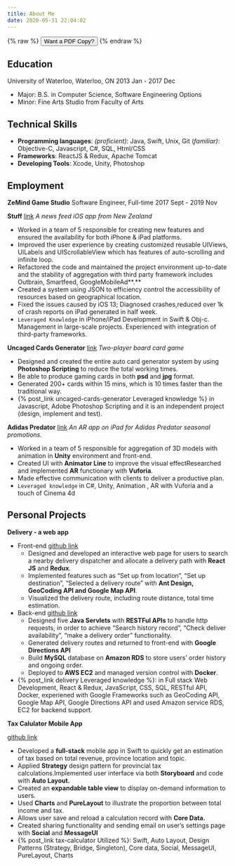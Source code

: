 ```yaml
---
title: About Me
date: 2020-05-31 22:04:02
---
```


{% raw %}
<button onclick="window.open('/files/monica_luo_resume.pdf')">Want a PDF Copy?</button>
{% endraw %}

## Education

University of Waterloo, Waterloo, ON 
2013 Jan - 2017 Dec

* Major: B.S. in Computer Science, Software Engineering Options
* Minor: Fine Arts Studio from Faculty of Arts





## Technical Skills

* **Programming languages**: *(proficient)*: Java, Swift, Unix, Git (*familiar)*: Objective-C, Javascript, C#, SQL, Html/CSS
* **Frameworks**: ReactJS & Redux, Apache Tomcat
* **Developing Tools**: Xcode, Unity, Photoshop





## Employment

**ZeMind Game Studio** Software Engineer, Full-time
2017 Sept - 2019 Nov

**Stuff** [link](https://apps.apple.com/us/app/apple-store/id383545689)
*A news feed iOS app from New Zealand*

* Worked in a team of 5 responsible for creating new features and ensured the availability for both iPhone & iPad platforms.
* Improved the user experience by creating customized reusable UIViews, UILabels and UIScrollableView which has features of auto-scrolling and infinite loop.
* Refactored the code and maintained the project environment up-to-date and the stability of aggregation with third party framework includes Outbrain, Smartfeed, GoogleMobileAd**.**
* Created a system using JSON to efficiency control the accessibility of resources based on geographical location.
* Fixed the issues caused by iOS 13; Diagnosed crashes,reduced over 1k of crash reports on iPad generated in half week.
* <Code>Leveraged Knowledge</Code> in iPhone/iPad Development in Swift & Obj-c. Management in large-scale projects. Experienced with integration of third-party frameworks.



**Uncaged Cards Generator** [link](https://uncaged-cards.com/)
*Two-player board card game*

* Designed and created the entire auto card generator system by using **Photoshop Scripting** to reduce the total working times.
* Be able to produce gaming cards in both **psd** and **jpg** format.
* Generated 200+ cards within 15 mins, which is 10 times faster than the traditional way.
* {% post_link uncaged-cards-generator Leveraged knowledge %} in Javascript, Adobe Photoshop Scripting and it is an independent project (design, implement and test).



**Adidas Predator** [link](https://www.behance.net/gallery/71834227/Predator-AR-installation)
*An AR app on iPad for Adidas Predator seasonal promotions.*

* Worked in a team of 5 responsible for aggregation of 3D models with animation in **Unity** environment and front-end.
* Created UI with **Animator Line** to improve the visual effectResearched and implemented **AR** functionary with **Vuforia**.
* Made effective communication with clients to deliver a productive plan.
* <Code>Leveraged knowledge</Code> in C#, Unity, Animation , AR with Vuforia and a touch of Cinema 4d





## Personal Projects

**Delivery - a web app**

* Front-end [github link](https://github.com/lalaphoon/delivery-frontend)
  * Designed and developed an interactive web page for users to search a nearby delivery dispatcher and allocate a delivery path with **React JS** and **Redux**.
  * Implemented features such as “Set up from location”, “Set up destination”, “Selected a delivery route” with **Ant Design, GeoCoding API and Google Map API**.
  * Visualized the delivery route, including route distance, total time estimation.
* Back-end [github link](https://github.com/lalaphoon/delivery-backend)
  * Designed five **Java Servlets** with **RESTFul APIs** to handle http requests, in order to achieve “Search history record”, “Check deliver availability”, “make a delivery order” functionality.
  * Generated delivery routes and returned to front-end with **Google Directions API**
  * Build **MySQL** database on **Amazon RDS** to store users’ order history and ongoing order.
  * Deployed to **AWS EC2** and managed version control with **Docker**.
*  {% post_link delivery Leveraged knowledge %}: in Full stack Web Development, React & Redux, JavaScript, CSS, SQL, RESTful API, Docker, experiened with Google Frameworks such as GeoCoding API, Google Map API, Google Directions API and used Amazon service RDS, EC2 for backend support.





**Tax Calulator Mobile App**

[github link](https://github.com/lalaphoon/TaxCalculator)

* Developed a **full-stack** mobile app in Swift to quickly get an estimation of tax based on total revenue, province location and topic.
* Applied **Strategy** design pattern for provincial tax calculations.Implemented user interface via both **Storyboard** and code with **Auto Layout.**
* Created an **expandable table view** to display on-demand information to users.
* Used **Charts** and **PureLayout** to illustrate the proportion between total income and tax.
* Allows user save and reload a calculation record with **Core Data.**
* Created sharing functionality and sending email on user’s settings page with **Social** and **MessageUI**
* {% post_link tax-calculator Utilized %}: Swift, Auto Layout, Design Patterns (Strategy, Bridge, Singleton), Core data, Social, MessageUI, PureLayout, Charts

